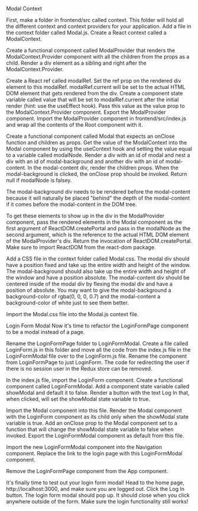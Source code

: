 Modal Context

First, make a folder in frontend/src called context. This folder will hold all the different context and context providers for your application. Add a file in the context folder called Modal.js. Create a React context called a ModalContext.

Create a functional component called ModalProvider that renders the ModalContext.Provider component with all the children from the props as a child. Render a div element as a sibling and right after the ModalContext.Provider.

Create a React ref called modalRef. Set the ref prop on the rendered div element to this modalRef. modalRef.current will be set to the actual HTML DOM element that gets rendered from the div. Create a component state variable called value that will be set to modalRef.current after the initial render (hint: use the useEffect hook). Pass this value as the value prop to the ModalContext.Provider component. Export the ModalProvider component. Import the ModalProvider component in frontend/src/index.js and wrap all the contents of the Root component with it.

Create a functional component called Modal that expects an onClose function and children as props. Get the value of the ModalContext into the Modal component by using the useContext hook and setting the value equal to a variable called modalNode. Render a div with an id of modal and nest a div with an id of modal-background and another div with an id of modal-content. In the modal-content div, render the children props. When the modal-background is clicked, the onClose prop should be invoked. Return null if modalNode is falsey.

The modal-background div needs to be rendered before the modal-content because it will naturally be placed "behind" the depth of the modal-content if it comes before the modal-content in the DOM tree.

To get these elements to show up in the div in the ModalProvider component, pass the rendered elements in the Modal component as the first argument of ReactDOM.createPortal and pass in the modalNode as the second argument, which is the reference to the actual HTML DOM element of the ModalProvider's div. Return the invocation of ReactDOM.createPortal. Make sure to import ReactDOM from the react-dom package.

Add a CSS file in the context folder called Modal.css. The modal div should have a position fixed and take up the entire width and height of the window. The modal-background should also take up the entire width and height of the window and have a position absolute. The modal-content div should be centered inside of the modal div by flexing the modal div and have a position of absolute. You may want to give the modal-background a background-color of rgba(0, 0, 0, 0.7) and the modal-content a background-color of white just to see them better.

Import the Modal.css file into the Modal.js context file.

Login Form Modal
Now it's time to refactor the LoginFormPage component to be a modal instead of a page.

Rename the LoginFormPage folder to LoginFormModal. Create a file called LoginForm.js in this folder and move all the code from the index.js file in the LoginFormModal file over to the LoginForm.js file. Rename the component from LoginFormPage to just LoginForm. The code for redirecting the user if there is no session user in the Redux store can be removed.

In the index.js file, import the LoginForm component. Create a functional component called LoginFormModal. Add a component state variable called showModal and default it to false. Render a button with the text Log In that, when clicked, will set the showModal state variable to true.

Import the Modal component into this file. Render the Modal component with the LoginForm component as its child only when the showModal state variable is true. Add an onClose prop to the Modal component set to a function that will change the showModal state variable to false when invoked. Export the LoginFormModal component as default from this file.

Import the new LoginFormModal component into the Navigation component. Replace the link to the login page with this LoginFormModal component.

Remove the LoginFormPage component from the App component.

It's finally time to test out your login form modal! Head to the home page, http://localhost:3000, and make sure you are logged out. Click the Log In button. The login form modal should pop up. It should close when you click anywhere outside of the form. Make sure the login functionality still works!

